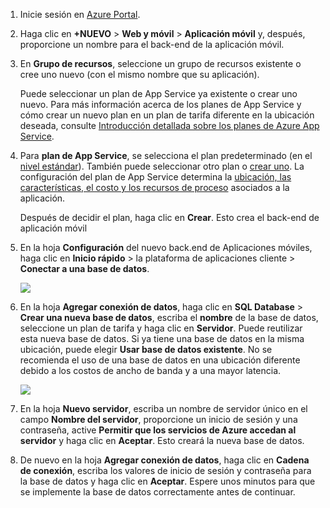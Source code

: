 1. Inicie sesión en [Azure Portal].
2. Haga clic en **+NUEVO** > **Web y móvil** > **Aplicación móvil** y, después, proporcione un nombre para el back-end de la aplicación móvil.
3. En **Grupo de recursos**, seleccione un grupo de recursos existente o cree uno nuevo (con el mismo nombre que su aplicación). 
   
    Puede seleccionar un plan de App Service ya existente o crear uno nuevo. Para más información acerca de los planes de App Service y cómo crear un nuevo plan en un plan de tarifa diferente en la ubicación deseada, consulte [Introducción detallada sobre los planes de Azure App Service](../articles/app-service/azure-web-sites-web-hosting-plans-in-depth-overview.md).
4. Para **plan de App Service**, se selecciona el plan predeterminado (en el [nivel estándar](https://azure.microsoft.com/pricing/details/app-service/)). También puede seleccionar otro plan o [crear uno](../articles/app-service/app-service-plan-manage.md#create-an-app-service-plan). La configuración del plan de App Service determina la [ubicación, las características, el costo y los recursos de proceso](https://azure.microsoft.com/pricing/details/app-service/) asociados a la aplicación. 
   
    Después de decidir el plan, haga clic en **Crear**. Esto crea el back-end de aplicación móvil 
5. En la hoja **Configuración** del nuevo back.end de Aplicaciones móviles, haga clic en **Inicio rápido** > la plataforma de aplicaciones cliente > **Conectar a una base de datos**. 
   
    ![](./media/app-service-mobile-dotnet-backend-create-new-service/dotnet-backend-create-data-connection.png)
6. En la hoja **Agregar conexión de datos**, haga clic en **SQL Database** > **Crear una nueva base de datos**, escriba el **nombre** de la base de datos, seleccione un plan de tarifa y haga clic en **Servidor**.  Puede reutilizar esta nueva base de datos. Si ya tiene una base de datos en la misma ubicación, puede elegir **Usar base de datos existente**. No se recomienda el uso de una base de datos en una ubicación diferente debido a los costos de ancho de banda y a una mayor latencia.
   
    ![](./media/app-service-mobile-dotnet-backend-create-new-service/dotnet-backend-create-db.png)
7. En la hoja **Nuevo servidor**, escriba un nombre de servidor único en el campo **Nombre del servidor**, proporcione un inicio de sesión y una contraseña, active **Permitir que los servicios de Azure accedan al servidor** y haga clic en **Aceptar**. Esto creará la nueva base de datos.
8. De nuevo en la hoja **Agregar conexión de datos**, haga clic en **Cadena de conexión**, escriba los valores de inicio de sesión y contraseña para la base de datos y haga clic en **Aceptar**. Espere unos minutos para que se implemente la base de datos correctamente antes de continuar.

<!-- URLs. -->
[Azure Portal]: https://portal.azure.com/
